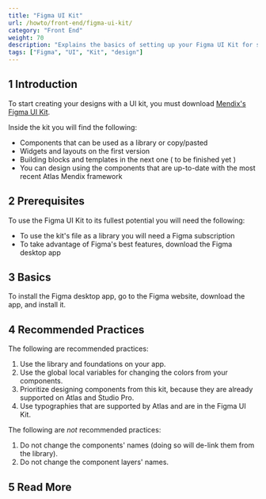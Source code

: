 ```yaml
---
title: "Figma UI Kit"
url: /howto/front-end/figma-ui-kit/
category: "Front End"
weight: 70
description: "Explains the basics of setting up your Figma UI Kit for styling in Mendix."
tags: ["Figma", "UI", "Kit", "design"]
---
```


## 1 Introduction

To start creating your designs with a UI kit, you must download [Mendix's Figma UI Kit](https://www.figma.com/community/file/1291681319513425134).

Inside the kit you will find the following:

* Components that can be used as a library or copy/pasted 
* Widgets and layouts on the first version 
* Building blocks and templates in the next one ( to be finished yet ) 
* You can design using the components that are up-to-date with the most recent Atlas Mendix framework

## 2 Prerequisites 

To use the Figma UI Kit to its fullest potential you will need the following:

* To use the kit's file as a library you will need a Figma subscription
* To take advantage of Figma's best features, download the Figma desktop app

## 3 Basics

To install the Figma desktop app, go to the Figma website, download the app, and install it.

## 4 Recommended Practices

The following are recommended practices:

1. Use the library and foundations on your app.  
1. Use the global local variables for changing the colors from your components.
1. Prioritize designing components from this kit, because they are already supported on Atlas and Studio Pro.
1. Use typographies that are supported by Atlas and are in the Figma UI Kit.

The following are *not* recommended practices:

1. Do not change the components' names (doing so will de-link them from the library).
1. Do not change the component layers' names.

## 5 Read More

